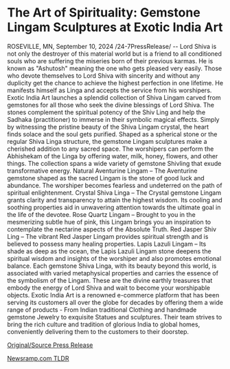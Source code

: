 # The Art of Spirituality: Gemstone Lingam Sculptures at Exotic India Art

ROSEVILLE, MN, September 10, 2024 /24-7PressRelease/ -- Lord Shiva is not only the destroyer of this material world but is a friend to all conditioned souls who are suffering the miseries born of their previous karmas. He is known as "Ashutosh" meaning the one who gets pleased very easily. Those who devote themselves to Lord Shiva with sincerity and without any duplicity get the chance to achieve the highest perfection in one lifetime. He manifests himself as Linga and accepts the service from his worshipers.  Exotic India Art launches a splendid collection of Shiva Lingam carved from gemstones for all those who seek the divine blessings of Lord Shiva. The stones complement the spiritual potency of the Shiv Ling and help the Sadhaka (practitioner) to immerse in their symbolic magical effects. Simply by witnessing the pristine beauty of the Shiva Lingam crystal, the heart finds solace and the soul gets purified. Shaped as a spherical stone or the regular Shiva Linga structure, the gemstone Lingam sculptures make a cherished addition to any sacred space. The worshipers can perform the Abhishekam of the Linga by offering water, milk, honey, flowers, and other things. The collection spans a wide variety of gemstone Shivling that exude transformative energy.  Natural Aventurine Lingam – The Aventurine gemstone shaped as the sacred Lingam is the stone of good luck and abundance. The worshiper becomes fearless and undeterred on the path of spiritual enlightenment.   Crystal Shiva Linga – The Crystal gemstone Lingam grants clarity and transparency to attain the highest wisdom. Its cooling and soothing properties aid in unwavering attention towards the ultimate goal in the life of the devotee.  Rose Quartz Lingam – Brought to you in the mesmerizing subtle hue of pink, this Lingam brings you an inspiration to contemplate the nectarine aspects of the Absolute Truth.  Red Jasper Shiv Ling – The vibrant Red Jasper Lingam provides spiritual strength and is believed to possess many healing properties.  Lapis Lazuli Lingam – Its shade as deep as the ocean, the Lapis Lazuli Lingam stone deepens the spiritual wisdom and insights of the worshiper and also promotes emotional balance.  Each gemstone Shiva Linga, with its beauty beyond this world, is associated with varied metaphysical properties and carries the essence of the symbolism of the Lingam. These are the divine earthly treasures that embody the energy of Lord Shiva and wait to become your worshipable objects.  Exotic India Art is a renowned e-commerce platform that has been serving its customers all over the globe for decades by offering them a wide range of products - From Indian traditional Clothing and handmade gemstone Jewelry to exquisite Statues and sculptures. Their team strives to bring the rich culture and tradition of glorious India to global homes, conveniently delivering them to the customers to their doorstep. 

[Original/Source Press Release](https://www.24-7pressrelease.com/press-release/514125/the-art-of-spirituality-gemstone-lingam-sculptures-at-exotic-india-art) 

[Newsramp.com TLDR](https://newsramp.com/None) 
